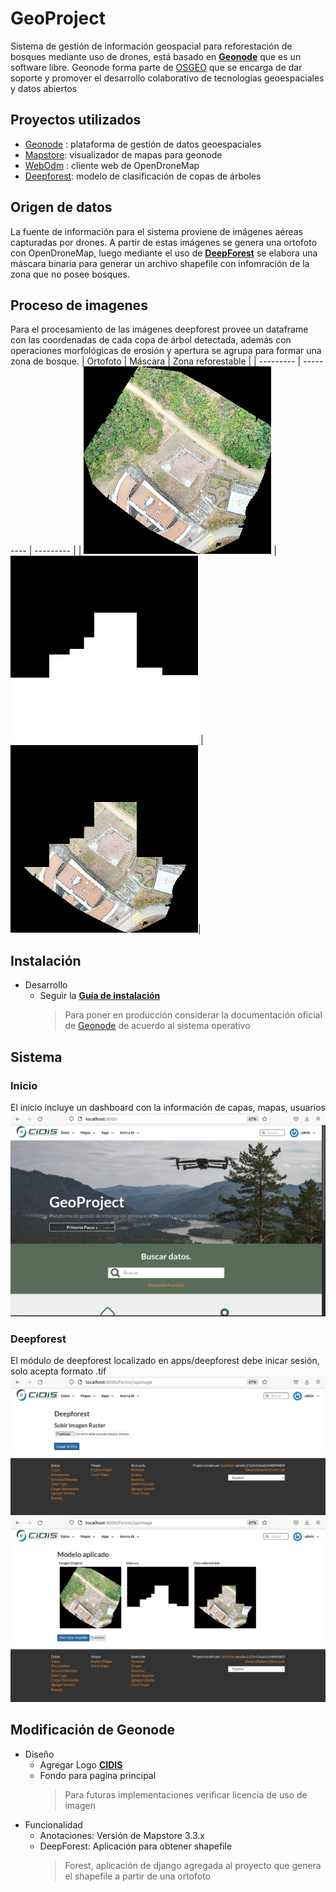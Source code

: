 # GeoProject
Sistema de gestión de información geospacial para reforestación de bosques mediante uso de drones, está basado en **[Geonode](https://geonode.org/)** que es un software libre. Geonode forma parte de [OSGEO](https://www.osgeo.org) que se encarga de dar soporte y promover el desarrollo colaborativo de tecnologías geoespaciales y datos abiertos 
## Proyectos utilizados
  * [Geonode](https://github.com/UDannyf/geonode) : plataforma de gestión de datos geoespaciales
  * [Mapstore](https://github.com/UDannyf/geonode-mapstore-client): visualizador de mapas para geonode
  * [WebOdm](https://github.com/UDannyf/WebODM) : cliente web de OpenDroneMap 
  * [Deepforest](https://github.com/UDannyf/DeepForest): modelo de clasificación de copas de árboles
## Origen de datos
La fuente de información para el sistema proviene de imágenes aéreas capturadas por drones. A partir de estas imágenes se genera una ortofoto con OpenDroneMap, luego mediante el uso de **[DeepForest](https://deepforest.readthedocs.io/en/latest/)** se elabora una máscara binaria para generar un archivo shapefile con infomración de la zona que no posee bosques.
## Proceso de imagenes
Para el procesamiento de las imágenes deepforest provee un dataframe con las coordenadas de cada copa de árbol detectada, además con operaciones morfológicas de erosión y apertura se agrupa para formar una zona de bosque.
| Ortofoto | Máscara | Zona reforestable |
| --------- | --------- | --------- |
| ![O](forest_result/original.png "Ortofoto") | ![M](forest_result/mask.png "Máscara") | ![Z](forest_result/zone.png "Máscara")|
## Instalación
* Desarrollo
     * Seguir la **[Guía de instalación](Guia_Instalacion.pdf)** 
       > Para poner en producción considerar la documentación oficial de [Geonode](https://docs.geonode.org/en/master/about/index.html#) de acuerdo al sistema operativo 

## Sistema
### Inicio
El inicio incluye un dashboard con la información de capas, mapas, usuarios
![O](forest_result/Screen/main.png "main") 
### Deepforest
El módulo de deepforest localizado en apps/deepforest debe inicar sesión, solo acepta formato .tif 
![O](forest_result/Screen/deep1.png "main") 
![O](forest_result/Screen/deep2.png "main") 


## Modificación de Geonode
* Diseño 
     * Agregar Logo **[CIDIS](Guia_Instalacion.pdf)**
     * Fondo para pagina principal
       > Para futuras implementaciones verificar licencia de uso de imagen
* Funcionalidad
     *  Anotaciones: Versión de Mapstore 3.3.x
     *  DeepForest: Aplicación para obtener shapefile
        > Forest, aplicación de django agregada al proyecto que genera el shapefile a partir de una ortofoto

